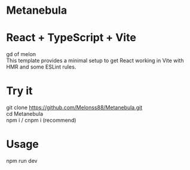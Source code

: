 # Metanebula

# React + TypeScript + Vite

gd of melon  
This template provides a minimal setup to get React working in Vite with HMR and some ESLint rules.

# Try it

git clone https://github.com/Melonss88/Metanebula.git  
cd Metanebula  
npm i / cnpm i (recommend)

# Usage

npm run dev
